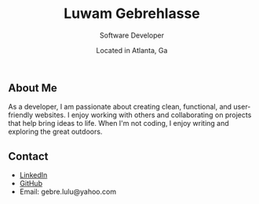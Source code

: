 <link rel="stylesheet" href="style.css">
<!DOCTYPE html>
<html lang="en">
  <head>
    <meta charset="UTF-8">
    <link rel="stylesheet" href="styles.css">
  </head>
  <body>
    <header>
      <h1>Luwam Gebrehlasse</h1>
      <p>Software Developer</p>
      <p>Located in Atlanta, Ga</p>
    </header>
    <main>
      <section>
        <h2>About Me</h2>
        <p>As a developer, I am passionate about creating clean, functional, and user-friendly websites. I enjoy working with others and collaborating on projects that help bring ideas to life. When I'm not coding, I enjoy writing and exploring the great outdoors.</p>
      </section>
      <section>
        <h2>Contact</h2>
        <ul>
          <li><a href="[https://www.linkedin.com/in/luwam-gebrehlasse-b0388a270/]">LinkedIn</a></li>
          <li><a href="[https://github.com/louiethelabel">GitHub</a></li>
          <li>Email: gebre.lulu@yahoo.com</li>
        </ul>
      </section>
    </main>
  </body>
</html>

